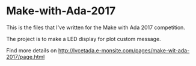 # Make-with-Ada-2017

This is the files that I've written for the Make with Ada 2017 competition.

The project is to make a LED display for plot custom message.

Find more details on http://lvcetada.e-monsite.com/pages/make-wit-ada-2017/page.html
